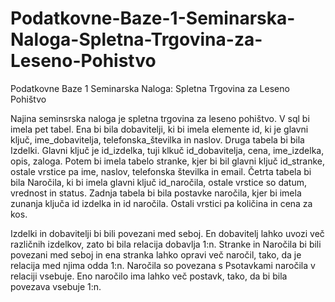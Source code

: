 # Podatkovne-Baze-1-Seminarska-Naloga-Spletna-Trgovina-za-Leseno-Pohistvo
Podatkovne Baze 1 Seminarska Naloga: Spletna Trgovina za Leseno Pohištvo

Najina seminsrska naloga je spletna trgovina za leseno pohištvo. V sql bi imela pet tabel. Ena bi bila dobavitelji, 
ki bi imela elemente id, ki je glavni ključ, ime_dobavitelja, telefonska_številka in naslov. Druga tabela bi bila Izdelki. 
Glavni ključ je id_izdelka, tuji klkuč id_dobavitelja, cena, ime_izdelka, opis, zaloga. Potem bi imela tabelo stranke, 
kjer bi bil glavni ključ id_stranke, ostale vrstice pa ime, naslov, telefonska številka in email. 
Četrta tabela bi bila Naročila, ki bi imela glavni ključ id_naročila, ostale vrstice so datum, vrednost in status. 
Zadnja tabela bi bila postavke naročila, kjer bi imela zunanja ključa id izdelka in id naročila. Ostali vrstici pa količina in cena za kos.

Izdelki in dobavitelji bi bili povezani med seboj. En dobavitelj lahko uvozi več različnih izdelkov, zato bi bila relacija dobavlja 1:n.
Stranke in Naročila bi bili povezani med seboj in ena stranka lahko opravi več naročil, tako, da je relacija med njima odda 1:n.
Naročila so povezana s Psotavkami naročila v relaciji vsebuje. Eno naročilo ima lahko več postavk, tako, da bi bila povezava vsebuje 1:n.
